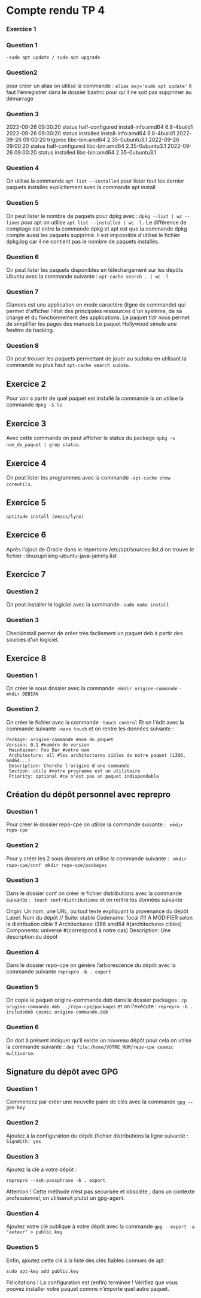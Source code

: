 ﻿#  Compte rendu TP 4 

### Exercice 1 

### Question 1 
```-sudo apt update / sudo apt upgrade```

### Question2 
pour créer un alias on utilise la commande : ```alias maj='sudo apt update'``` 
il faut l'enregistrer dans le dossier bashrc pour qu'il ne soit pas supprimer au démarrage

### Question 3 
2022-09-26 09:00:20 status half-configured install-info:amd64 6.8-4build1
2022-09-26 09:00:20 status installed install-info:amd64 6.8-4build1
2022-09-26 09:00:20 trigproc libc-bin:amd64 2.35-0ubuntu3.1 <none>
2022-09-26 09:00:20 status half-configured libc-bin:amd64 2.35-0ubuntu3.1
2022-09-26 09:00:20 status installed libc-bin:amd64 2.35-0ubuntu3.1

### Question 4
 On utilise la commande ```apt list --installed``` pour lister tout les dernier paquets installés explicitement avec la commande apt install
 
### Question 5 
On peut lister le nombre de paquets pour dpkg avec : 
```dpkg --list | wc --lines```
pour apt on utilise ```apt list --installed | wc -l.```
Le différence de comptage est entre la commande dpkg et apt est que la commande dpkg compte aussi les paquets supprimé. Il est impossible d'utilisé le fichier dpkg.log car il ne contient pas le nombre de paquets installés.

### Question 6 
On peut lister les paquets disponibles en téléchargement sur les dépôts Ubuntu avec la commande suivante :  ```apt-cache search . | wc -l```

### Question 7 
Glances est une application en mode caractère (ligne de commande) qui permet d'afficher l'état des principales ressources d'un système, de sa charge et du fonctionnement des applications.
Le paquet tldr nous permet de simplifier les pages des manuels
Le paquet Hollywood simule une fenêtre de hacking.

### Question 8 
On peut trouver les paquets permettant de jouer au sudoku en utilisant la commande vu plus haut ```apt-cache search sudoku```.

## Exercice 2 

Pour voir a partir de quel paquet est installé la commande ls on utilise la commande ```dpkg -S ls```

## Exercice 3 
Avec cette commande on peut afficher le status du package ```dpkg -s nom_du_paquet | grep status```.

## Exercice 4 
On peut lister les programmes avec la commande ```-apt-cache show coreutils```.

## Exercice 5 
```aptitude install (emacs/lynx)```

## Exercice 6 
Après l'ajout de Oracle dans le répertoire /etc/apt/sources.list.d on trouve le fichier : linuxuprising-ubuntu-java-jammy.list 

## Exercice 7 

### Question 2
On peut installer le logiciel avec la commande ```-sudo make install``` 

### Question 3 
Checkinstall permet de créer très facilement un paquet deb à partir des sources d'un logiciel.

## Exercice 8 

### Question 1 
On créer le sous dossier avec la commande ```-mkdir origine-commande```
```-mkdir DEBIAN``` 

### Question 2
On créer le fichier avec la commande ```-touch control``` 
Et on l'édit avec la commande suivante ```-nano touch```
et on rentre les données suivante : 
```
Package: origine-commande #nom du paquet 
Version: 0.1 #numéro de version
 Maintainer: Foo Bar #votre nom 
 Architecture: all #les architectures cibles de notre paquet (i386, amd64...) 
 Description: Cherche l'origine d'une commande
 Section: utils #notre programme est un utilitaire 
 Priority: optional #ce n'est pas un paquet indispendable
 ```
## Création du dépôt personnel avec reprepro 

### Question 1 
Pour créer le dossier repo-cpe on utilise la commande suivante : 
``` mkdir repo-cpe```

### Question 2 
Pour y créer les 2 sous dossiers on utilise la commande suivante : 
``` mkdir repo-cpe/conf```
``` mkdir repo-cpe/packages```

### Question 3 
Dans le dossier conf on créer le fichier distributions avec la commande suivante : ``` touch conf/distributions``` et on rentre les données suivante 

Origin: Un nom, une URL, ou tout texte expliquant la provenance du dépôt 
Label: Nom du dépôt // Suite: stable 
Codename: focal #!! A MODIFIER selon la distribution cible !! Architectures: i386 amd64 #(architectures cibles) 
Components: universe #(correspond à notre cas) 
Description: Une description du dépôt

### Question 4 
Dans le dossier repo-cpe on génère l’arborescence du dépôt avec la commande suivante ``reprepro -b . export``

### Question 5 
On copie le paquet origine-commande.deb dans le dossier packages : 
``cp origine-commande.deb ../repo-cpe/packages``
et on l'exécute : ``reprepro -b . includedeb cosmic origine-commande.deb``

### Question 6 
On doit à présent indiquer qu'il existe un nouveau dépôt pour cela on utilse la commande suivante : ``deb file:/home/VOTRE_NOM/repo-cpe cosmic multiverse``.
 
 ## Signature du dépôt avec GPG

### Question 1 

Commencez par créer une nouvelle paire de clés avec la commande 
``gpg --gen-key``

### Question 2 
 Ajoutez à la configuration du dépôt (fichier distributions la ligne suivante : ``SignWith: yes``

### Question 3 
Ajoutez la clé à votre dépôt : 

``reprepro --ask-passphrase -b . export ``

Attention ! Cette méthode n’est pas sécurisée et obsolète ; dans un contexte professionnel, on utiliserait plutot un gpg-agent.

### Question 4 
Ajoutez votre clé publique à votre dépôt avec la commande 
``gpg --export -a "auteur" > public.key``

### Question 5 
Enfin, ajoutez cette clé à la liste des clés fiables connues de apt : 

``sudo apt-key add public.key ``

Félicitations ! La configuration est (enfin) terminée ! Vérifiez que vous pouvez installer votre paquet comme n’importe quel autre paquet.


